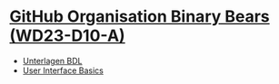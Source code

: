 # [GitHub Organisation Binary Bears (WD23-D10-A)](https://kurs-uebersicht-wd-23-d10-a.vercel.app/)

- [Unterlagen BDL](./BDL/)
- [User Interface Basics](https://github.com/WD-23-D10-A/User-Interface-Basics)
